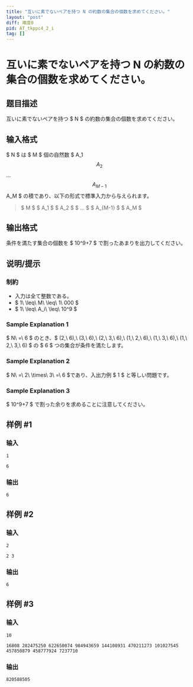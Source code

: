 ```yaml
---
title: "互いに素でないペアを持つ N の約数の集合の個数を求めてください。"
layout: "post"
diff: 难度0
pid: AT_tkppc4_2_i
tag: []
---
```


# 互いに素でないペアを持つ N の約数の集合の個数を求めてください。

## 题目描述

[problemUrl]: https://atcoder.jp/contests/tkppc4-2/tasks/tkppc4_2_i

互いに素でないペアを持つ $ N $ の約数の集合の個数を求めてください。

## 输入格式

$ N $ は $ M $ 個の自然数 $ A_1 $$ A_2 $$ ... $$ A_{M-1} $$ A_M $ の積であり、以下の形式で標準入力から与えられます。

> $ M $ $ A_1 $ $ A_2 $ $ ... $ $ A_{M-1} $ $ A_M $

## 输出格式

条件を満たす集合の個数を $ 10^9+7 $ で割ったあまりを出力してください。

## 说明/提示

### 制約

- 入力は全て整数である。
- $ 1\ \leq\ M\ \leq\ 1\ 000 $
- $ 1\ \leq\ A_i\ \leq\ 10^9 $

### Sample Explanation 1

$ N\ =\ 6 $ のとき、$ (2,\ 6),\ (3,\ 6),\ (2,\ 3,\ 6),\ (1,\ 2,\ 6),\ (1,\ 3,\ 6),\ (1,\ 2,\ 3,\ 6) $ の $ 6 $ つの集合が条件を満たします。

### Sample Explanation 2

$ N\ =\ 2\ \times\ 3\ =\ 6 $であり、入出力例 $ 1 $ と等しい問題です。

### Sample Explanation 3

$ 10^9+7 $ で割った余りを求めることに注意してください。

## 样例 #1

### 输入

```
1
6
```

### 输出

```
6
```

## 样例 #2

### 输入

```
2
2 3
```

### 输出

```
6
```

## 样例 #3

### 输入

```
10
16808 282475250 622650074 984943659 144108931 470211273 101027545 457850879 458777924 7237710
```

### 输出

```
820588505
```


